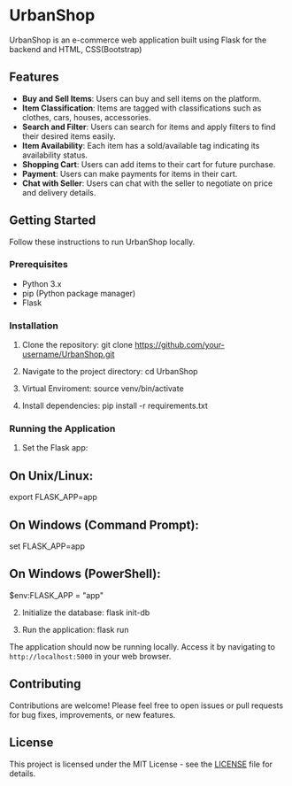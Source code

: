 # UrbanShop

UrbanShop is an e-commerce web application built using Flask for the backend and HTML, CSS(Bootstrap)

## Features

- **Buy and Sell Items**: Users can buy and sell items on the platform.
- **Item Classification**: Items are tagged with classifications such as clothes, cars, houses, accessories.
- **Search and Filter**: Users can search for items and apply filters to find their desired items easily.
- **Item Availability**: Each item has a sold/available tag indicating its availability status.
- **Shopping Cart**: Users can add items to their cart for future purchase.
- **Payment**: Users can make payments for items in their cart.
- **Chat with Seller**: Users can chat with the seller to negotiate on price and delivery details.

## Getting Started

Follow these instructions to run UrbanShop locally.

### Prerequisites

- Python 3.x
- pip (Python package manager)
- Flask

### Installation

1. Clone the repository:
git clone https://github.com/your-username/UrbanShop.git

2. Navigate to the project directory:
cd UrbanShop

3. Virtual Enviroment:
source venv/bin/activate

4. Install dependencies:
pip install -r requirements.txt



### Running the Application

1. Set the Flask app:

## On Unix/Linux: 
export FLASK_APP=app

## On Windows (Command Prompt):
set FLASK_APP=app

## On Windows (PowerShell):
$env:FLASK_APP = "app"

2. Initialize the database:
flask init-db

3. Run the application:
flask run

The application should now be running locally. Access it by navigating to `http://localhost:5000` in your web browser.

## Contributing

Contributions are welcome! Please feel free to open issues or pull requests for bug fixes, improvements, or new features.

## License

This project is licensed under the MIT License - see the [LICENSE](LICENSE) file for details.